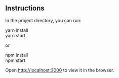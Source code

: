 ## Instructions

In the project directory, you can run:

yarn install  
yarn start

or

npm install  
npm start

Open [http://localhost:3000](http://localhost:3000) to view it in the browser.
